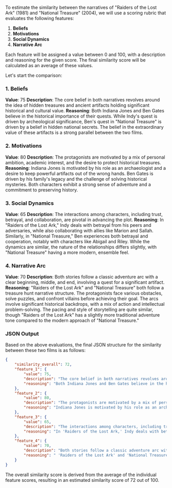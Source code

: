 To estimate the similarity between the narratives of "Raiders of the Lost Ark" (1981) and "National Treasure" (2004), we will use a scoring rubric that evaluates the following features:

1. **Beliefs**
2. **Motivations**
3. **Social Dynamics**
4. **Narrative Arc**

Each feature will be assigned a value between 0 and 100, with a description and reasoning for the given score. The final similarity score will be calculated as an average of these values.

Let's start the comparison:

### 1. Beliefs
**Value**: 75
**Description**: The core belief in both narratives revolves around the idea of hidden treasures and ancient artifacts holding significant historical and cultural value.
**Reasoning**: Both Indiana Jones and Ben Gates believe in the historical importance of their quests. While Indy's quest is driven by archeological significance, Ben's quest in "National Treasure" is driven by a belief in hidden national secrets. The belief in the extraordinary value of these artifacts is a strong parallel between the two films.

### 2. Motivations
**Value**: 80
**Description**: The protagonists are motivated by a mix of personal ambition, academic interest, and the desire to protect historical treasures.
**Reasoning**: Indiana Jones is motivated by his role as an archaeologist and a desire to keep powerful artifacts out of the wrong hands. Ben Gates is driven by his family's legacy and the challenge of solving historical mysteries. Both characters exhibit a strong sense of adventure and a commitment to preserving history.

### 3. Social Dynamics
**Value**: 65
**Description**: The interactions among characters, including trust, betrayal, and collaboration, are pivotal in advancing the plot.
**Reasoning**: In "Raiders of the Lost Ark," Indy deals with betrayal from his peers and adversaries, while also collaborating with allies like Marion and Sallah. Similarly, in "National Treasure," Ben experiences both betrayal and cooperation, notably with characters like Abigail and Riley. While the dynamics are similar, the nature of the relationships differs slightly, with "National Treasure" having a more modern, ensemble feel.

### 4. Narrative Arc
**Value**: 70
**Description**: Both stories follow a classic adventure arc with a clear beginning, middle, and end, involving a quest for a significant artifact.
**Reasoning**: "Raiders of the Lost Ark" and "National Treasure" both follow a treasure hunt narrative structure. The protagonists face various obstacles, solve puzzles, and confront villains before achieving their goal. The arcs involve significant historical backdrops, with a mix of action and intellectual problem-solving. The pacing and style of storytelling are quite similar, though "Raiders of the Lost Ark" has a slightly more traditional adventure tone compared to the modern approach of "National Treasure."

### JSON Output
Based on the above evaluations, the final JSON structure for the similarity between these two films is as follows:

```json
{
    "similarity_overall": 72,
    "feature_1": {
        "value": 75,
        "description": "The core belief in both narratives revolves around the idea of hidden treasures and ancient artifacts holding significant historical and cultural value.",
        "reasoning": "Both Indiana Jones and Ben Gates believe in the historical importance of their quests. While Indy's quest is driven by archeological significance, Ben's quest in 'National Treasure' is driven by a belief in hidden national secrets. The belief in the extraordinary value of these artifacts is a strong parallel between the two films."
    },
    "feature_2": {
        "value": 80,
        "description": "The protagonists are motivated by a mix of personal ambition, academic interest, and the desire to protect historical treasures.",
        "reasoning": "Indiana Jones is motivated by his role as an archaeologist and a desire to keep powerful artifacts out of the wrong hands. Ben Gates is driven by his family's legacy and the challenge of solving historical mysteries. Both characters exhibit a strong sense of adventure and a commitment to preserving history."
    },
    "feature_3": {
        "value": 65,
        "description": "The interactions among characters, including trust, betrayal, and collaboration, are pivotal in advancing the plot.",
        "reasoning": "In 'Raiders of the Lost Ark,' Indy deals with betrayal from his peers and adversaries, while also collaborating with allies like Marion and Sallah. Similarly, in 'National Treasure,' Ben experiences both betrayal and cooperation, notably with characters like Abigail and Riley. While the dynamics are similar, the nature of the relationships differs slightly, with 'National Treasure' having a more modern, ensemble feel."
    },
    "feature_4": {
        "value": 70,
        "description": "Both stories follow a classic adventure arc with a clear beginning, middle, and end, involving a quest for a significant artifact.",
        "reasoning": " 'Raiders of the Lost Ark' and 'National Treasure' both follow a treasure hunt narrative structure. The protagonists face various obstacles, solve puzzles, and confront villains before achieving their goal. The arcs involve significant historical backdrops, with a mix of action and intellectual problem-solving. The pacing and style of storytelling are quite similar, though 'Raiders of the Lost Ark' has a slightly more traditional adventure tone compared to the modern approach of 'National Treasure.'"
    }
}
```

The overall similarity score is derived from the average of the individual feature scores, resulting in an estimated similarity score of 72 out of 100.